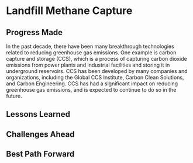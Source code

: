 # Landfill Methane Capture

## Progress Made



In the past decade, there have been many breakthrough technologies related to reducing greenhouse gas emissions. One example is carbon capture and storage (CCS), which is a process of capturing carbon dioxide emissions from power plants and industrial facilities and storing it in underground reservoirs. CCS has been developed by many companies and organizations, including the Global CCS Institute, Carbon Clean Solutions, and Carbon Engineering. CCS has had a significant impact on reducing greenhouse gas emissions, and is expected to continue to do so in the future.

## Lessons Learned



## Challenges Ahead



## Best Path Forward


